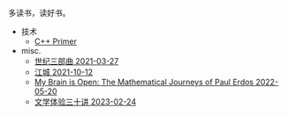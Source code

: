 多读书，读好书。

- 技术
  - [C++ Primer](reading/notes/cpp-primer.md)
- misc.
  - [世纪三部曲 2021-03-27](reading/notes/century-trilogy.md)
  - [江城 2021-10-12](reading/notes/river-city.md)
  - [My Brain is Open: The Mathematical Journeys of Paul Erdos 2022-05-20](reading/notes/my-brain-is-open.md)
  - [文学体验三十讲 2023-02-24](reading/notes/literature-talk.md)